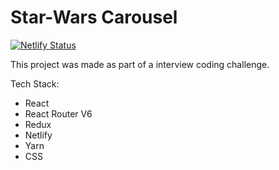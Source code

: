 # Star-Wars Carousel

[![Netlify Status](https://api.netlify.com/api/v1/badges/488d9bad-0a2e-4a62-ad4e-4902201ee845/deploy-status)](https://app.netlify.com/sites/star-wars-fsr/deploys)

<p>This project was made as part of a interview coding challenge.</p>

Tech Stack: 

- React
- React Router V6
- Redux
- Netlify
- Yarn
- CSS

